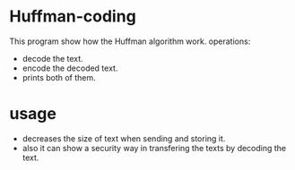 # Huffman-coding
This program show how the Huffman algorithm work.
operations:
 - decode the text.
 - encode the decoded text.
 - prints both of them.
 
# usage 
- decreases the size of text when sending and storing it.
- also it can show a security way in transfering the texts by decoding the text.
 
